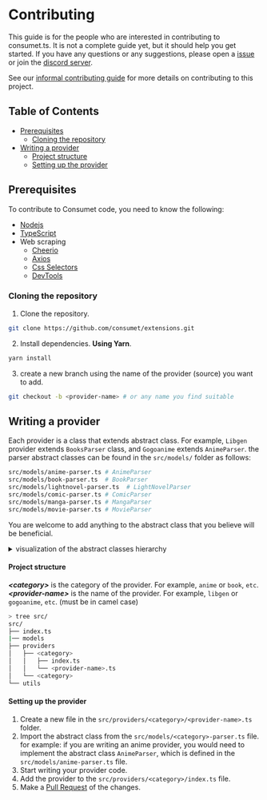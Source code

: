 <h1>Contributing</h1>

This guide is for the people who are interested in contributing to consumet.ts. It is not a complete guide yet, but it should help you get started. If you have any questions or any suggestions, please open a [issue](https://github.com/consumet/extensions/issues/new?assignees=&labels=Bug&template=bug-report.yml) or join the [discord server](https://discord.gg/qTPfvMxzNH).

See our [informal contributing guide](./docs/guides/contributing.md) for more details on contributing to this project.

<h2>Table of Contents</h2>

- [Prerequisites](#prerequisites)
  - [Cloning the repository](#cloning-the-repository)
- [Writing a provider](#writing-a-provider)
    - [Project structure](#project-structure)
    - [Setting up the provider](#setting-up-the-provider)


## Prerequisites
To contribute to Consumet code, you need to know the following:
   - [Nodejs](https://nodejs.org/)
   - [TypeScript](https://www.typescriptlang.org/)
   - Web scraping
       - [Cheerio](https://cheerio.js.org/)
       - [Axios](https://axios-http.com/docs/example)
       - [Css Selectors](https://developer.mozilla.org/en-US/docs/Web/CSS/CSS_Selectors)
       - [DevTools](https://developer.mozilla.org/en-US/docs/Learn/Common_questions/What_are_browser_developer_tools)

### Cloning the repository
1. Clone the repository.
```bash
git clone https://github.com/consumet/extensions.git
```
2. Install dependencies. **Using Yarn**.
```bash
yarn install
```
3. create a new branch using the name of the provider (source) you want to add.
```bash
git checkout -b <provider-name> # or any name you find suitable
```

## Writing a provider
Each provider is a class that extends abstract class. For example, `Libgen` provider extends `BooksParser` class, and `Gogoanime` extends `AnimeParser`. the parser abstract classes can be found in the `src/models/` folder as follows:
```bash
src/models/anime-parser.ts # AnimeParser
src/models/book-parser.ts  # BookParser
src/models/lightnovel-parser.ts  # LightNovelParser
src/models/comic-parser.ts # ComicParser
src/models/manga-parser.ts # MangaParser
src/models/movie-parser.ts # MovieParser
```
You are welcome to add anything to the abstract class that you believe will be beneficial.

<details>
   <summary>
   visualization of the abstract classes hierarchy
   </summary>

   ```mermaid
   classDiagram
         ProviderBase <|-- BaseParser
         ProviderBase : +String name
         ProviderBase : +String baseUrl
         ProviderBase: +toString()
         BaseParser <|-- AnimeParser
         BaseParser <|-- BookParser
         BaseParser <|-- MangaParser
         BaseParser <|-- LightNovelParser
         BaseParser <|-- ComicParser
         BaseParser <|-- MovieParser
         class BaseParser{
            +search(String query)
         }
         class AnimeParser{
            +fetchAnimeInfo(String animeId)
            +fetchEpisodeSources(String episodeId)
            +fetchEpisodeServers(String episodeId)
         }
         class MovieParser{
            +fetchMediaInfo(String mediaId)
            +fetchEpisodeSources(String episodeId)
            +fetchEpisodeServers(String episodeId)
         }
         class BookParser{
            empty
         }
         class MangaParser{
            +fetchMangaInfo(String mangaId)
            +fetchChapterPages(String chapterId)
         }
         class ComicParser{
            empty
         }
         class LightNovelParser{
            +fetchLighNovelInfo(String lightNovelId)
            +fetchChapterContent(String chapterId)
         }
   ```
</details>


#### Project structure
***\<category>*** is the category of the provider. For example, `anime` or `book`, `etc`.\
***\<provider-name>*** is the name of the provider. For example, `libgen` or `gogoanime`, `etc`. (must be in camel case)


```bash
> tree src/
src/
├── index.ts
|── models
├── providers
│   ├── <category>
│   │   ├── index.ts
│   │   └── <provider-name>.ts
│   └── <category>
└── utils
```
#### Setting up the provider
1. Create a new file in the `src/providers/<category>/<provider-name>.ts` folder.
2. Import the abstract class from the `src/models/<category>-parser.ts` file. for example: if you are writing an anime provider, you would need to implement the abstract class `AnimeParser`, which is defined in the `src/models/anime-parser.ts` file. 
3. Start writing your provider code.
4. Add the provider to the `src/providers/<category>/index.ts` file.
5. Make a [Pull Request](https://github.com/consumet/extensions/pulls) of the changes.